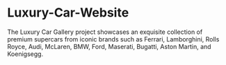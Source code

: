 # Luxury-Car-Website
The Luxury Car Gallery project showcases an exquisite collection of premium supercars from iconic brands such as Ferrari, Lamborghini, Rolls Royce, Audi, McLaren, BMW, Ford, Maserati, Bugatti, Aston Martin, and Koenigsegg.
